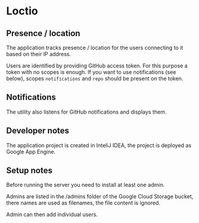 Loctio
======

Presence / location
-------------------

The application tracks presence / location for the users connecting to it based on their IP address.

Users are identified by providing GitHub access token. For this purpose a token with no scopes is enough. If you
want to use notifications (see below), scopes `notifications` and `repo` should be present on the token. 

Notifications
-------------

The utility also listens for GitHub notifications and displays them.

Developer notes
---------------

The application project is created in InteliJ IDEA, the project is deployed as Google App Engine.


Setup notes
-----------

Before running the server you need to install at least one admin. 

Admins are listed in the /admins folder of the Google Cloud Storage bucket, there names are used as filenames, the file
content is ignored.

Admin can then add individual users.

